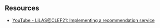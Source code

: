 ## Resources

- [YouTube - LiLAS@CLEF21: Implementing a recommendation service](https://youtu.be/td71hc5Ysvs)